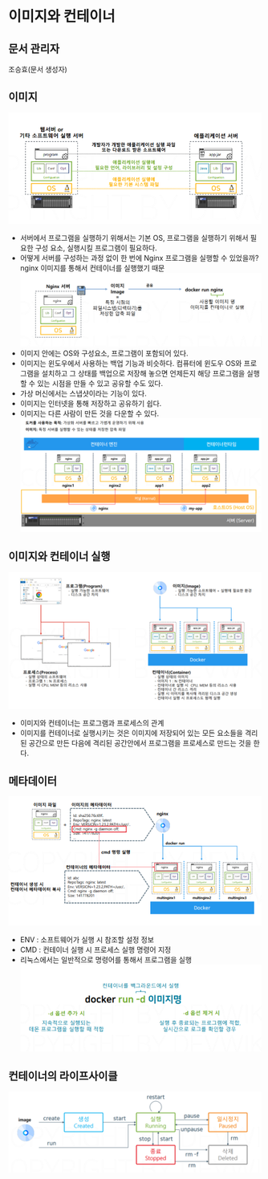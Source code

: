 # 이미지와 컨테이너

## 문서 관리자

조승효(문서 생성자)

## 이미지

![](./img/서버구성.png)

- 서버에서 프로그램을 실행하기 위해서는 기본 OS, 프로그램을 실행하기 위해서 필요한 구성 요소, 실행시킬 프로그램이 필요하다.
- 어떻게 서버를 구성하는 과정 없이 한 번에 Nginx 프로그램을 실행할 수 있었을까? nginx 이미지를 통해서 컨테이너를 실행했기 때문
  ![](./img/서버와이미지.png)
- 이미지 안에는 OS와 구성요소, 프로그램이 포함되어 있다.
- 이미지는 윈도우에서 사용하는 백업 기능과 비슷하다. 컴퓨터에 윈도우 OS와 프로그램을 설치하고 그 상태를 백업으로 저장해 놓으면 언제든지 해당 프로그램을 실행할 수 있는 시점을 만들 수 있고 공유할 수도 있다.
- 가상 머신에서는 스냅샷이라는 기능이 있다.
- 이미지는 인터넷을 통해 저장하고 공유하기 쉽다.
- 이미지는 다른 사람이 만든 것을 다운할 수 있다.
  ![](./img/애플리케이션서버와이미지.png)

## 이미지와 컨테이너 실행

![](./img/이미지와컨테이너.png)

- 이미지와 컨테이너는 프로그램과 프로세스의 관계
- 이미지를 컨테이너로 실행시키는 것은 이미지에 저장되어 있는 모든 요소들을 격리된 공간으로 만든 다음에 격리된 공간안에서 프로그램을 프로세스로 만드는 것을 한다.

## 메타데이터

![](./img/이미지메타데이터.png)

- ENV : 소프트웨어가 실행 시 참조할 설정 정보
- CMD : 컨테이너 실행 시 프로세스 실행 명령어 지정
- 리눅스에서는 일반적으로 명령어를 통해서 프로그램을 실행
  ![](./img/이미지메타데이터실습1.png)

## 컨테이너의 라이프사이클

![](./img/컨테이너의라이프사이클.png)
